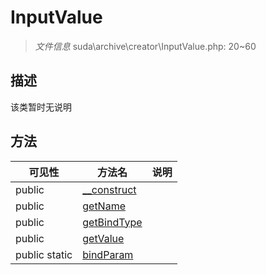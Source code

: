 #  InputValue 

> *文件信息* suda\archive\creator\InputValue.php: 20~60



## 描述

该类暂时无说明






## 方法


| 可见性 | 方法名 | 说明 |
|--------|-------|------|
| public |[__construct](InputValue/__construct.md) |  |
| public |[getName](InputValue/getName.md) |  |
| public |[getBindType](InputValue/getBindType.md) |  |
| public |[getValue](InputValue/getValue.md) |  |
| public static|[bindParam](InputValue/bindParam.md) |  |
